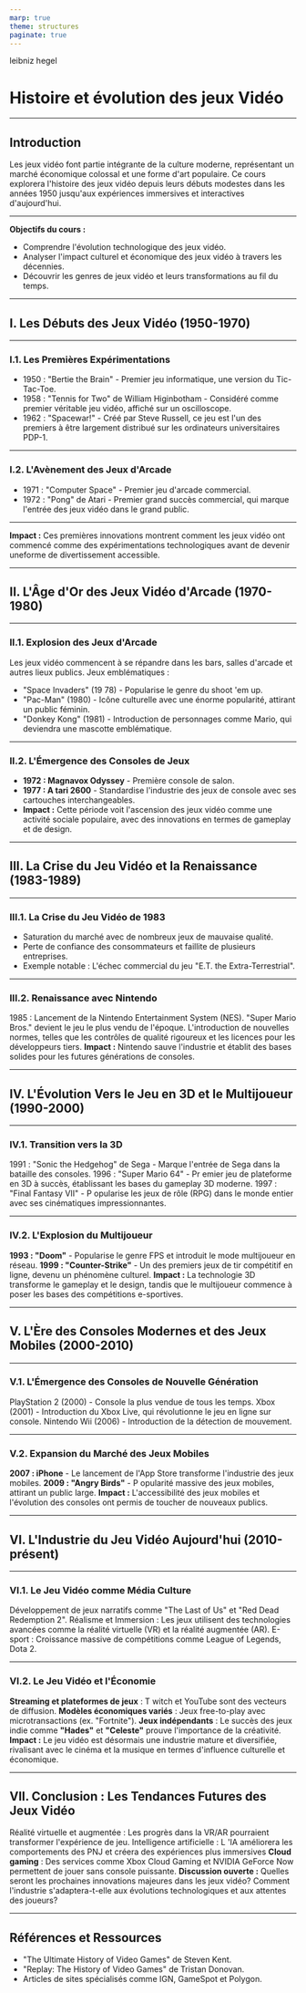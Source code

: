 ```yaml
---
marp: true
theme: structures
paginate: true
---
```

leibniz
hegel
# Histoire et évolution des jeux Vidéo
---
## Introduction
Les jeux vidéo font partie intégrante de la culture moderne, représentant un marché économique colossal et une forme d'art populaire. Ce cours explorera l'histoire des jeux vidéo depuis leurs débuts modestes dans les années 1950 jusqu'aux expériences immersives et interactives d'aujourd'hui.

---
**Objectifs du cours :**
- Comprendre l'évolution technologique des jeux vidéo.
- Analyser l'impact culturel et économique des jeux vidéo à travers les décennies.
- Découvrir les genres de jeux vidéo et leurs transformations au fil du temps.

---
## I. Les Débuts des Jeux Vidéo (1950-1970)

---
### I.1. Les Premières Expérimentations
- 1950 : "Bertie the Brain" - Premier jeu informatique, une version du Tic-Tac-Toe.
- 1958 : "Tennis for Two" de William Higinbotham - Considéré comme premier véritable jeu vidéo, affiché sur un oscilloscope.
- 1962 : "Spacewar!" - Créé par Steve Russell, ce jeu est l'un des premiers à être largement distribué sur les ordinateurs universitaires PDP-1.
---
### I.2. L'Avènement des Jeux d'Arcade
- 1971 : "Computer Space" - Premier jeu d'arcade commercial.
- 1972 : "Pong" de Atari - Premier grand succès commercial, qui marque l'entrée des jeux vidéo dans le grand public.
---
**Impact :** Ces premières innovations montrent comment les jeux vidéo ont
commencé comme des expérimentations technologiques avant de devenir uneforme de divertissement accessible.

---
## II. L'Âge d'Or des Jeux Vidéo d'Arcade (1970-1980)

---
### II.1. Explosion des Jeux d'Arcade
Les jeux vidéo commencent à se répandre dans les bars, salles d'arcade et autres lieux publics.
Jeux emblématiques :
- "Space Invaders" (19 78) - Popularise le genre du shoot 'em up.
- "Pac-Man" (1980) - Icône culturelle avec une énorme popularité, attirant un public féminin.
- "Donkey Kong" (1981) - Introduction de personnages comme Mario, qui deviendra une mascotte emblématique.

---
### II.2. L'Émergence des Consoles de Jeux
- **1972 : Magnavox Odyssey** - Première console de salon.
- **1977 : A tari 2600** - Standardise l'industrie des jeux de console avec ses cartouches interchangeables.
- **Impact :** Cette période voit l'ascension des jeux vidéo comme une activité sociale populaire, avec des innovations en termes de gameplay et de design.

---
## III. La Crise du Jeu Vidéo et la Renaissance (1983-1989)
---
### III.1. La Crise du Jeu Vidéo de 1983
- Saturation du marché avec de nombreux jeux de mauvaise qualité.
- Perte de confiance des consommateurs et faillite de plusieurs entreprises.
- Exemple notable : L'échec commercial du jeu "E.T. the Extra-Terrestrial".
---
### III.2. Renaissance avec Nintendo
1985 : Lancement de la Nintendo Entertainment System (NES).
"Super Mario Bros." devient le jeu le plus vendu de l'époque.
L'introduction de nouvelles normes, telles que les contrôles de qualité
rigoureux et les licences pour les développeurs tiers.
**Impact :** Nintendo sauve l'industrie et établit des bases solides pour les futures
générations de consoles.

---
## IV. L'Évolution Vers le Jeu en 3D et le Multijoueur (1990-2000)
---
### IV.1. Transition vers la 3D
1991 : "Sonic the Hedgehog" de Sega - Marque l'entrée de Sega dans la
bataille des consoles.
1996 : "Super Mario 64" - Pr emier jeu de plateforme en 3D à succès,
établissant les bases du gameplay 3D moderne.
1997 : "Final Fantasy VII" - P opularise les jeux de rôle (RPG) dans le
monde entier avec ses cinématiques impressionnantes.

---
### IV.2. L'Explosion du Multijoueur
**1993 : "Doom"** - Popularise le genre FPS et introduit le mode multijoueur en
réseau.
**1999 : "Counter-Strike"** - Un des premiers jeux de tir compétitif en ligne,
devenu un phénomène culturel.
**Impact :** La technologie 3D transforme le gameplay et le design, tandis que le
multijoueur commence à poser les bases des compétitions e-sportives.

---
## V. L'Ère des Consoles Modernes et des Jeux Mobiles (2000-2010)
---
### V.1. L'Émergence des Consoles de Nouvelle Génération
PlayStation 2 (2000) - Console la plus vendue de tous les temps.
Xbox (2001) - Introduction du Xbox Live, qui révolutionne le jeu en ligne sur
console.
Nintendo Wii (2006) - Introduction de la détection de mouvement.

---
### V.2. Expansion du Marché des Jeux Mobiles
**2007 : iPhone** - Le lancement de l'App Store transforme l'industrie des jeux
mobiles.
**2009 : "Angry Birds"** - P opularité massive des jeux mobiles, attirant un
public large.
**Impact :** L'accessibilité des jeux mobiles et l'évolution des consoles ont permis
de toucher de nouveaux publics.

---
## VI. L'Industrie du Jeu Vidéo Aujourd'hui (2010-présent)
---
### VI.1. Le Jeu Vidéo comme Média Culture
Développement de jeux narratifs comme "The Last of Us" et "Red Dead
Redemption 2".
Réalisme et Immersion : Les jeux utilisent des technologies avancées
comme la réalité virtuelle (VR) et la réalité augmentée (AR).
E-sport : Croissance massive de compétitions comme League of Legends, Dota 2.

---
### VI.2. Le Jeu Vidéo et l'Économie
**Streaming et plateformes de jeux** : T witch et YouTube sont des vecteurs de
diffusion.
**Modèles économiques variés** : Jeux free-to-play avec microtransactions
(ex. "Fortnite").
**Jeux indépendants** : Le succès des jeux indie comme **"Hades"** et
**"Celeste"** prouve l'importance de la créativité.
**Impact :** Le jeu vidéo est désormais une industrie mature et diversifiée,
rivalisant avec le cinéma et la musique en termes d'influence culturelle et
économique.

---
## VII. Conclusion : Les Tendances Futures des Jeux Vidéo
Réalité virtuelle et augmentée : Les progrès dans la VR/AR pourraient
transformer l'expérience de jeu.
Intelligence artificielle : L 'IA améliorera les comportements des PNJ et
créera des expériences plus immersives
**Cloud gaming** : Des services comme Xbox Cloud Gaming et NVIDIA
GeForce Now permettent de jouer sans console puissante.
**Discussion ouverte :** Quelles seront les prochaines innovations majeures dans
les jeux vidéo? Comment l'industrie s'adaptera-t-elle aux évolutions
technologiques et aux attentes des joueurs?

---

## Références et Ressources
- "The Ultimate History of Video Games" de Steven Kent.
- "Replay: The History of Video Games" de Tristan Donovan.
- Articles de sites spécialisés comme IGN, GameSpot et Polygon.


